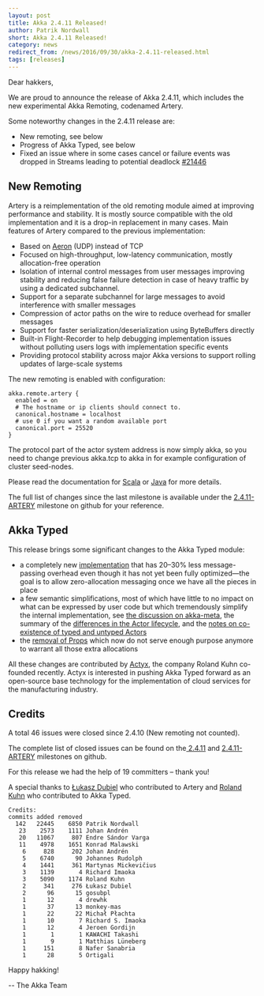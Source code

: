 ```yaml
---
layout: post
title: Akka 2.4.11 Released!
author: Patrik Nordwall
short: Akka 2.4.11 Released!
category: news
redirect_from: /news/2016/09/30/akka-2.4.11-released.html
tags: [releases]
---
```


Dear hakkers,

We are proud to announce the release of Akka 2.4.11, which includes the new experimental Akka Remoting, codenamed Artery.

Some noteworthy changes in the 2.4.11 release are:

* New remoting, see below
* Progress of Akka Typed, see below
* Fixed an issue where in some cases cancel or failure events was dropped in Streams leading to potential deadlock [#21446](https://github.com/akka/akka/issues/21446)

## New Remoting

Artery is a reimplementation of the old remoting module aimed at improving performance and stability. It is mostly source compatible with the old implementation and it is a drop-in replacement in many cases. Main features of Artery compared to the previous implementation:

* Based on [Aeron](https://github.com/real-logic/Aeron) (UDP) instead of TCP
* Focused on high-throughput, low-latency communication, mostly allocation-free operation
* Isolation of internal control messages from user messages improving stability and reducing false failure detection in case of heavy traffic by using a dedicated subchannel.
* Support for a separate subchannel for large messages to avoid interference with smaller messages
* Compression of actor paths on the wire to reduce overhead for smaller messages
* Support for faster serialization/deserialization using ByteBuffers directly
* Built-in Flight-Recorder to help debugging implementation issues without polluting users logs with implementation specific events
* Providing protocol stability across major Akka versions to support rolling updates of large-scale systems

The new remoting is enabled with configuration:

~~~
akka.remote.artery {
  enabled = on
  # The hostname or ip clients should connect to.
  canonical.hostname = localhost
  # use 0 if you want a random available port
  canonical.port = 25520
}
~~~

The protocol part of the actor system address is now simply akka, so you need to change previous akka.tcp to akka in for example configuration of cluster seed-nodes.

Please read the documentation for [Scala](https://doc.akka.io/docs/akka/2.4/scala/remoting-artery.html) or [Java](https://doc.akka.io/docs/akka/2.4/java/remoting-artery.html) for more details.

The full list of changes since the last milestone is available under the [2.4.11-ARTERY](https://github.com/akka/akka/milestone/97?closed=1) milestone on github for your reference.

## Akka Typed

This release brings some significant changes to the Akka Typed module:

* a completely new [implementation](https://github.com/akka/akka/pull/21128) that has 20–30% less message-passing overhead even though it has not yet been fully optimized—the goal is to allow zero-allocation messaging once we have all the pieces in place
* a few semantic simplifications, most of which have little to no impact on what can be expressed by user code but which tremendously simplify the internal implementation, see [the discussion on akka-meta](https://github.com/akka/akka-meta/issues/18), the summary of the [differences in the Actor lifecycle](https://github.com/akka/akka-meta/issues/21), and the [notes on co-existence of typed and untyped Actors](https://github.com/akka/akka-meta/issues/26)
* the [removal of Props](https://github.com/akka/akka/issues/21597) which now do not serve enough purpose anymore to warrant all those extra allocations

All these changes are contributed by [Actyx](https://www.actyx.com/), the company Roland Kuhn co-founded recently. Actyx is interested in pushing Akka Typed forward as an open-source base technology for the implementation of cloud services for the manufacturing industry.

## Credits

A total 46 issues were closed since 2.4.10 (New remoting not counted).

The complete list of closed issues can be found on the[ 2.4.11](https://github.com/akka/akka/milestone/96?closed=1) and [2.4.11-ARTERY](https://github.com/akka/akka/milestone/97?closed=1) milestones on github.

For this release we had the help of 19 committers – thank you!

A special thanks to [Łukasz Dubiel](https://github.com/bambuchaAdm) who contributed to Artery and [Roland Kuhn](https://github.com/rkuhn) who contributed to Akka Typed.

~~~
Credits:
commits added removed
  142   22445    6850 Patrik Nordwall
   23    2573    1111 Johan Andrén
   20   11067     807 Endre Sándor Varga
   11    4978    1651 Konrad Malawski
    6     828     202 Johan Andrén
    5    6740      90 Johannes Rudolph
    4    1441     361 Martynas Mickevičius
    3    1139       4 Richard Imaoka
    3    5090    1174 Roland Kuhn
    2     341     276 Łukasz Dubiel
    2      96      15 gosubpl
    1      12       4 drewhk
    1      37      13 monkey-mas
    1      22      22 Michał Płachta
    1      10       7 Richard S. Imaoka
    1      12       4 Jeroen Gordijn
    1       1       1 KAWACHI Takashi
    1       9       1 Matthias Lüneberg
    1     151       8 Nafer Sanabria
    1      28       5 Ortigali
~~~

Happy hakking!

-- The Akka Team
